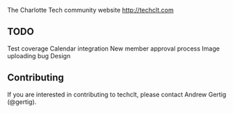 The Charlotte Tech community website http://techclt.com

TODO
----

Test coverage
Calendar integration
New member approval process
Image uploading bug
Design

Contributing
------------

If you are interested in contributing to techclt, please contact Andrew Gertig (@gertig).

